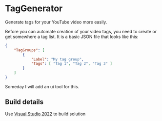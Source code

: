 # TagGenerator

Generate tags for your YouTube video more easily.

Before you can automate creation of your video tags, you need to create or get somewhere a tag list. It is a basic JSON file that looks like this:

```json
{
    "TagGroups": [
        {
            "Label": "My tag group",
            "Tags": [ "Tag 1", "Tag 2", "Tag 3" ]
        }
    ]
}
```

Someday I will add an ui tool for this.

## Build details

Use [Visual Studio 2022](https://visualstudio.microsoft.com) to build solution